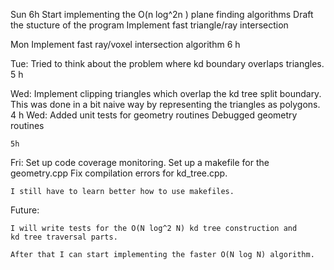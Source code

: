 Sun
    6h
    Start implementing the O(n log^2n ) plane finding algorithms
    Draft the stucture of the program
    Implement fast triangle/ray intersection

Mon
    Implement fast ray/voxel intersection algorithm
    6 h

Tue:
    Tried to think about the problem where kd boundary overlaps triangles.
    5 h 

Wed:
    Implement clipping triangles which overlap the
    kd tree split boundary. This was done in a bit naive way
    by representing the triangles as polygons.
    4 h
Wed:
    Added unit tests for geometry routines
    Debugged geometry routines

    5h
Fri:
    Set up code coverage monitoring. 
    Set up a makefile for the geometry.cpp
    Fix compilation errors for kd_tree.cpp. 

    I still have to learn better how to use makefiles.

Future:

    I will write tests for the O(N log^2 N) kd tree construction and 
    kd tree traversal parts.

    After that I can start implementing the faster O(N log N) algorithm.
